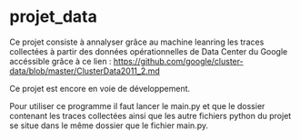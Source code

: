 # projet_data
Ce projet consiste à annalyser grâce au machine leanring les traces collectées à partir des données opérationnelles de Data Center du Google accéssible grâce à ce lien : 
https://github.com/google/cluster-data/blob/master/ClusterData2011_2.md

Ce projet est encore en voie de développement.

Pour utiliser ce programme il faut lancer le main.py et que le dossier contenant les traces collectées ainsi que les autre fichiers python du projet se situe dans le même dossier que le fichier main.py.
